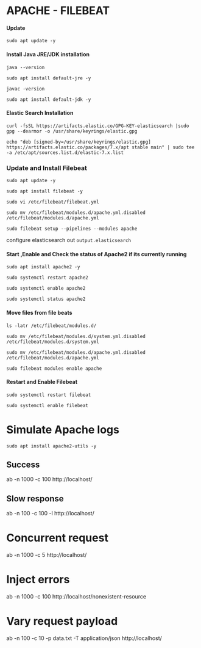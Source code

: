 # APACHE - FILEBEAT



#### Update

`sudo apt update -y`

#### Install Java JRE/JDK installation

`java --version`

`sudo apt install default-jre -y`

`javac -version`

`sudo apt install default-jdk -y`

#### Elastic Search Installation

`curl -fsSL https://artifacts.elastic.co/GPG-KEY-elasticsearch |sudo gpg --dearmor -o /usr/share/keyrings/elastic.gpg`

`echo "deb [signed-by=/usr/share/keyrings/elastic.gpg] https://artifacts.elastic.co/packages/7.x/apt stable main" | sudo tee -a /etc/apt/sources.list.d/elastic-7.x.list`


### Update and Install Filebeat
`sudo apt update -y`

`sudo apt install filebeat -y`

`sudo vi /etc/filebeat/filebeat.yml`

`sudo mv /etc/filebeat/modules.d/apache.yml.disabled /etc/filebeat/modules.d/apache.yml`

`sudo filebeat setup --pipelines --modules apache`



configure elasticsearch out `output.elasticsearch`


#### Start ,Enable and Check the status of Apache2 if its currently running
`sudo apt install apache2 -y`

`sudo systemctl restart apache2`

`sudo systemctl enable apache2`

`sudo systemctl status apache2`



#### Move files from  file beats 

`ls -latr /etc/filebeat/modules.d/`

`sudo mv /etc/filebeat/modules.d/system.yml.disabled /etc/filebeat/modules.d/system.yml`

`sudo mv /etc/filebeat/modules.d/apache.yml.disabled /etc/filebeat/modules.d/apache.yml`

`sudo filebeat modules enable apache`


#### Restart and Enable Filebeat
`sudo systemctl restart filebeat`

`sudo systemctl enable filebeat`

# Simulate Apache logs

`sudo apt install apache2-utils -y`

## Success

ab -n 1000 -c 100 http://localhost/

## Slow response

ab -n 100 -c 100 -l http://localhost/

# Concurrent request

ab -n 1000 -c 5 http://localhost/

# Inject errors

ab -n 1000 -c 100 http://localhost/nonexistent-resource

# Vary request payload

ab -n 100 -c 10 -p data.txt -T application/json http://localhost/
